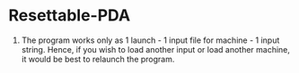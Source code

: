 # Resettable-PDA
1. The program works only as 1 launch - 1 input file for machine - 1 input string. Hence, if you wish to load another input or load another machine, it would be best to relaunch the program.